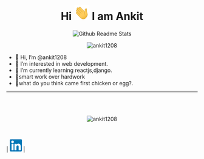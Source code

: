 <h1 align="center">Hi <img src="https://raw.githubusercontent.com/ABSphreak/ABSphreak/master/gifs/Hi.gif" width="40px"/> I am Ankit</h1>
<p align="center">
 <img width="100px" src="https://res.cloudinary.com/anuraghazra/image/upload/v1594908242/logo_ccswme.svg" align="center" alt="Github Readme Stats" />
</p>
<p align="center"> <img src="https://komarev.com/ghpvc/?username=ankit1208" alt="ankit1208"/> </p> 

- 👋 Hi, I’m @ankit1208
- 👀 I’m interested in web development. 
- 🌱 I’m currently learning reactjs,django.
- 💬smart work over hardwork
- 🤔what do you think came first chicken or egg?.


<hr>
 
 <br>
 <br>
 
<p align="center"><img src="https://github-readme-stats-five-lyart.vercel.app/api?username=ankit1208&show_icons=true&theme=vue-dark" alt="ankit1208" /></p>
<br>

| [<img src="https://github.com/ankit1208/ankit1208/blob/master/Assets/Linkedin.svg" alt="Linkedin Logo" width="32">](https://www.linkedin.com/in/ankit-c-334907106/) |


<!---
ankit1208/ankit1208 is a ✨ special ✨ repository because its `README.md` (this file) appears on your GitHub profile.
You can click the Preview link to take a look at your changes.
--->
